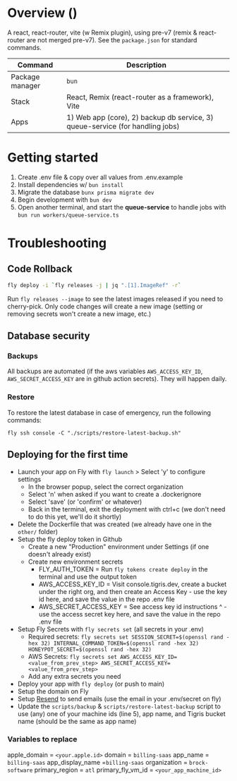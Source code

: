 # Overview ()
A react, react-router, vite (w Remix plugin), using pre-v7 (remix & react-router are not merged pre-v7). See the `package.json` for standard commands.

| Command | Description |
|---------|-------------|
| Package manager | `bun` |
| Stack | React, Remix (react-router as a framework), Vite |
| Apps | 1) Web app (core), 2) backup db service, 3) queue-service (for handling jobs) |

# Getting started

1. Create .env file & copy over all values from .env.example
2. Install dependencies w/ `bun install`
3. Migrate the database `bunx prisma migrate dev`
4. Begin development with `bun dev`
5. Open another terminal, and start the **queue-service** to handle jobs with `bun run workers/queue-service.ts`

# Troubleshooting

## Code Rollback

```bash
fly deploy -i `fly releases -j | jq ".[1].ImageRef" -r`
```

Run `fly releases --image` to see the latest images released if you need to
cherry-pick. Only code changes will create a new image (setting or removing
secrets won't create a new image, etc.)

## Database security

### Backups

All backups are automated (if the aws variables `AWS_ACCESS_KEY_ID`, `AWS_SECRET_ACCESS_KEY` are in github action secrets).
They will happen daily.

### Restore

To restore the latest database in case of emergency, run the following commands:

```
fly ssh console -C "./scripts/restore-latest-backup.sh"
```

## Deploying for the first time

- Launch your app on Fly with `fly launch` > Select 'y' to configure settings
  - In the browser popup, select the correct organization
  - Select 'n' when asked if you want to create a .dockerignore
  - Select 'save' (or 'confirm' or whatever)
  - Back in the terminal, exit the deployment with ctrl+c (we don't need to do this yet, we'll do it shortly)
- Delete the Dockerfile that was created (we already have one in the `other/` folder)
- Setup the fly deploy token in Github
  - Create a new "Production" environment under Settings (if one doesn't already exist)
  - Create new environment secrets
    - FLY_AUTH_TOKEN = Run `fly tokens create deploy` in the terminal and use the output token
    - AWS_ACCESS_KEY_ID = Visit console.tigris.dev, create a bucket under the right org, and then create an Access Key - use the key id here, and save the value in the repo .env file
    - AWS_SECRET_ACCESS_KEY = See access key id instructions ^ - use the access secret key here, and save the value in the repo .env file
- Setup Fly Secrets with `fly secrets set` (all secrets in your .env)
   - Required secrets: `fly secrets set SESSION_SECRET=$(openssl rand -hex 32) INTERNAL_COMMAND_TOKEN=$(openssl rand -hex 32) HONEYPOT_SECRET=$(openssl rand -hex 32)`
   - AWS Secrets: `fly secrets set AWS_ACCESS_KEY_ID=<value_from_prev_step> AWS_SECRET_ACCESS_KEY=<value_from_prev_step>`
   - Add any extra secrets you need
- Deploy your app with `fly deploy` (or push to main)
- Setup the domain on Fly
- Setup [Resend](https://resend.com) to send emails (use the email in your .env/secret on fly)
- Update the `scripts/backup` & `scripts/restore-latest-backup` script to use (any) one of your machine ids (line 5), app name, and Tigris bucket name (should be the same as app name)

### Variables to replace
apple_domain = `<your.apple.id>`
domain = `billing-saas`
app_name = `billing-saas`
app_display_name =`billing-saas`
organization = `brock-software`
primary_region = `atl`
primary_fly_vm_id = `<your_app_machine_id>`
